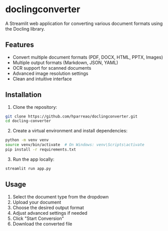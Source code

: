 # doclingconverter

A Streamlit web application for converting various document formats using the Docling library.

## Features

- Convert multiple document formats (PDF, DOCX, HTML, PPTX, Images)
- Multiple output formats (Markdown, JSON, YAML)
- OCR support for scanned documents
- Advanced image resolution settings
- Clean and intuitive interface

## Installation

1. Clone the repository:
```bash
git clone https://github.com/hparreao/doclingconverter.git
cd docling-converter
```

2. Create a virtual environment and install dependencies:
```bash
python -m venv venv
source venv/bin/activate  # On Windows: venv\Scripts\activate
pip install -r requirements.txt
```

3. Run the app locally:
```bash
streamlit run app.py
```

## Usage

1. Select the document type from the dropdown
2. Upload your document
3. Choose the desired output format
4. Adjust advanced settings if needed
5. Click "Start Conversion"
6. Download the converted file
